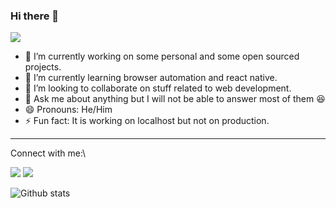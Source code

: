 ### Hi there 👋


![](https://komarev.com/ghpvc/?username=soumyo123-prog&color=blue)

- 🔭 I’m currently working on some personal and some open sourced projects.
- 🌱 I’m currently learning browser automation and react native.
- 👯 I’m looking to collaborate on stuff related to web development.
- 💬 Ask me about anything but I will not be able to answer most of them :satisfied: 
- 😄 Pronouns: He/Him
- ⚡ Fun fact: It is working on localhost but not on production.

---
Connect with me:\

[![](https://img.shields.io/badge/LinkedIn-0077B5?style=for-the-badge&logo=linkedin&logoColor=white)](https://www.linkedin.com/in/soumyajyoti-dey-809500194/)
[![](https://img.shields.io/badge/Instagram-E4405F?style=for-the-badge&logo=instagram&logoColor=white)](https://www.instagram.com/soumyo_125/)

![Github stats](https://github-readme-stats.vercel.app/api?username=soumyo123-prog)
